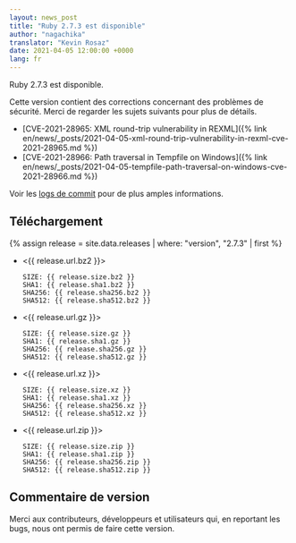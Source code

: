 ```yaml
---
layout: news_post
title: "Ruby 2.7.3 est disponible"
author: "nagachika"
translator: "Kevin Rosaz"
date: 2021-04-05 12:00:00 +0000
lang: fr
---
```


Ruby 2.7.3 est disponible.

Cette version contient des corrections concernant des problèmes de sécurité.
Merci de regarder les sujets suivants pour plus de détails.

- [CVE-2021-28965: XML round-trip vulnerability in REXML]({% link en/news/_posts/2021-04-05-xml-round-trip-vulnerability-in-rexml-cve-2021-28965.md %})
- [CVE-2021-28966: Path traversal in Tempfile on Windows]({% link en/news/_posts/2021-04-05-tempfile-path-traversal-on-windows-cve-2021-28966.md %})

Voir les [logs de commit](https://github.com/ruby/ruby/compare/v2_7_2...v2_7_3) pour de plus amples informations.

## Téléchargement

{% assign release = site.data.releases | where: "version", "2.7.3" | first %}

- <{{ release.url.bz2 }}>

      SIZE: {{ release.size.bz2 }}
      SHA1: {{ release.sha1.bz2 }}
      SHA256: {{ release.sha256.bz2 }}
      SHA512: {{ release.sha512.bz2 }}

- <{{ release.url.gz }}>

      SIZE: {{ release.size.gz }}
      SHA1: {{ release.sha1.gz }}
      SHA256: {{ release.sha256.gz }}
      SHA512: {{ release.sha512.gz }}

- <{{ release.url.xz }}>

      SIZE: {{ release.size.xz }}
      SHA1: {{ release.sha1.xz }}
      SHA256: {{ release.sha256.xz }}
      SHA512: {{ release.sha512.xz }}

- <{{ release.url.zip }}>

      SIZE: {{ release.size.zip }}
      SHA1: {{ release.sha1.zip }}
      SHA256: {{ release.sha256.zip }}
      SHA512: {{ release.sha512.zip }}

## Commentaire de version

Merci aux contributeurs, développeurs et utilisateurs qui, en reportant les bugs, nous ont permis de faire cette version.

